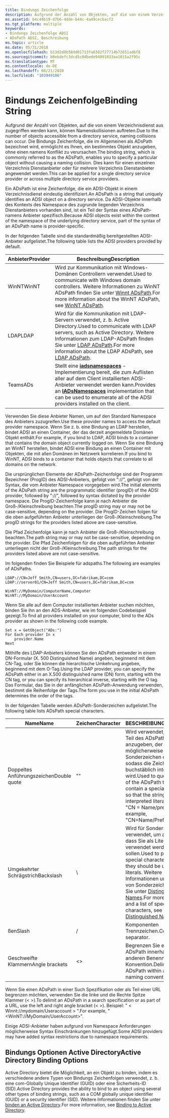 ```yaml
---
title: Bindungs Zeichenfolge
description: Aufgrund der Anzahl von Objekten, auf die von einem Verzeichnisdienst aus zugegriffen werden kann, können Namenskollisionen auftreten.
ms.assetid: b4c44b19-d7b6-4dde-b44c-4a49cecbacf2
ms.tgt_platform: multiple
keywords:
- Bindungs Zeichenfolge ADSI
- ADsPath ADSI, Beschreibung
ms.topic: article
ms.date: 05/31/2018
ms.openlocfilehash: b13d2d8b58dd01713fa6382f27714b72651ad6f8
ms.sourcegitcommit: b0ebdefc3dcd5c04bede94091833aa1015a2f95c
ms.translationtype: MT
ms.contentlocale: de-DE
ms.lasthandoff: 08/21/2020
ms.locfileid: "103949106"
---
```

# <a name="binding-string"></a><span data-ttu-id="d5a9b-105">Bindungs Zeichenfolge</span><span class="sxs-lookup"><span data-stu-id="d5a9b-105">Binding String</span></span>

<span data-ttu-id="d5a9b-106">Aufgrund der Anzahl von Objekten, auf die von einem Verzeichnisdienst aus zugegriffen werden kann, können Namenskollisionen auftreten.</span><span class="sxs-lookup"><span data-stu-id="d5a9b-106">Due to the number of objects accessible from a directory service, naming collisions can occur.</span></span> <span data-ttu-id="d5a9b-107">Die Bindungs Zeichenfolge, die im Allgemeinen als ADsPath bezeichnet wird, ermöglicht es Ihnen, ein bestimmtes Objekt anzugeben, ohne einen namens Konflikt zu verursachen.</span><span class="sxs-lookup"><span data-stu-id="d5a9b-107">The binding string, which is commonly referred to as the ADsPath, enables you to specify a particular object without causing a naming collision.</span></span> <span data-ttu-id="d5a9b-108">Dies kann für einen einzelnen Verzeichnis Dienstanbieter oder für mehrere Verzeichnis Dienstanbieter angewendet werden.</span><span class="sxs-lookup"><span data-stu-id="d5a9b-108">This can be applied for a single directory service provider or across multiple directory service providers.</span></span>

<span data-ttu-id="d5a9b-109">Ein ADsPath ist eine Zeichenfolge, die ein ADSI-Objekt in einem Verzeichnisdienst eindeutig identifiziert.</span><span class="sxs-lookup"><span data-stu-id="d5a9b-109">An ADsPath is a string that uniquely identifies an ADSI object on a directory service.</span></span> <span data-ttu-id="d5a9b-110">Da ADSI-Objekte innerhalb des Kontexts des Namespace des zugrunde liegenden Verzeichnis Dienstanbieters vorhanden sind, ist ein Teil der Syntax eines ADsPath-namens Anbieter spezifisch.</span><span class="sxs-lookup"><span data-stu-id="d5a9b-110">Because ADSI objects exist within the context of the namespace of the underlying directory service, part of the syntax of an ADsPath name is provider-specific.</span></span>

<span data-ttu-id="d5a9b-111">In der folgenden Tabelle sind die standardmäßig bereitgestellten ADSI-Anbieter aufgelistet.</span><span class="sxs-lookup"><span data-stu-id="d5a9b-111">The following table lists the ADSI providers provided by default.</span></span>



| <span data-ttu-id="d5a9b-112">Anbieter</span><span class="sxs-lookup"><span data-stu-id="d5a9b-112">Provider</span></span>         | <span data-ttu-id="d5a9b-113">Beschreibung</span><span class="sxs-lookup"><span data-stu-id="d5a9b-113">Description</span></span>                                                                                                                                                     |
|------------------|-----------------------------------------------------------------------------------------------------------------------------------------------------------------|
| <span data-ttu-id="d5a9b-114">WinNT</span><span class="sxs-lookup"><span data-stu-id="d5a9b-114">WinNT</span></span><br/> | <span data-ttu-id="d5a9b-115">Wird zur Kommunikation mit Windows-Domänen Controllern verwendet.</span><span class="sxs-lookup"><span data-stu-id="d5a9b-115">Used to communicate with Windows domain controllers.</span></span> <span data-ttu-id="d5a9b-116">Weitere Informationen zu WinNT ADsPath finden Sie unter [Winnt ADsPath](winnt-adspath.md).</span><span class="sxs-lookup"><span data-stu-id="d5a9b-116">For more information about the WinNT ADsPath, see [WinNT ADsPath](winnt-adspath.md).</span></span><br/>           |
| <span data-ttu-id="d5a9b-117">LDAP</span><span class="sxs-lookup"><span data-stu-id="d5a9b-117">LDAP</span></span><br/>  | <span data-ttu-id="d5a9b-118">Wird für die Kommunikation mit LDAP-Servern verwendet, z. b. Active Directory.</span><span class="sxs-lookup"><span data-stu-id="d5a9b-118">Used to communicate with LDAP servers, such as Active Directory.</span></span> <span data-ttu-id="d5a9b-119">Weitere Informationen zum LDAP-ADsPath finden Sie unter [LDAP ADsPath](ldap-adspath.md).</span><span class="sxs-lookup"><span data-stu-id="d5a9b-119">For more information about the LDAP ADsPath, see [LDAP ADsPath](ldap-adspath.md).</span></span><br/>  |
| <span data-ttu-id="d5a9b-120">Teams</span><span class="sxs-lookup"><span data-stu-id="d5a9b-120">ADs</span></span><br/>   | <span data-ttu-id="d5a9b-121">Stellt eine [**iadsnamespaces**](/windows/desktop/api/Iads/nn-iads-iadsnamespaces) -Implementierung bereit, die zum Auflisten aller auf dem Client installierten ADSI-Anbieter verwendet werden kann.</span><span class="sxs-lookup"><span data-stu-id="d5a9b-121">Provides an [**IADsNamespaces**](/windows/desktop/api/Iads/nn-iads-iadsnamespaces) implementation that can be used to enumerate all of the ADSI providers installed on the client.</span></span><br/> |



 

<span data-ttu-id="d5a9b-122">Verwenden Sie diese Anbieter Namen, um auf den Standard Namespace des Anbieters zuzugreifen.</span><span class="sxs-lookup"><span data-stu-id="d5a9b-122">Use these provider names to access the default provider namespace.</span></span> <span data-ttu-id="d5a9b-123">Wenn Sie z. b. eine Bindung an LDAP herstellen, bindet ADSI an einen Container, der das derzeit angemeldete Domänen Objekt enthält.</span><span class="sxs-lookup"><span data-stu-id="d5a9b-123">For example, if you bind to LDAP, ADSI binds to a container that contains the domain object currently logged on.</span></span> <span data-ttu-id="d5a9b-124">Wenn Sie eine Bindung an WinNT herstellen, bindet ADSI eine Bindung an einen Container mit Objekten, die mit allen Domänen im Netzwerk korrelieren.</span><span class="sxs-lookup"><span data-stu-id="d5a9b-124">If you bind to WinNT, ADSI binds to a container that holds objects that correlate to all domains on the network.</span></span>

<span data-ttu-id="d5a9b-125">Die ursprünglichen Elemente der ADsPath-Zeichenfolge sind der Programm Bezeichner (ProgID) des ADSI-Anbieters, gefolgt von "://", gefolgt von der Syntax, die vom Anbieter Namespace vorgegeben wird.</span><span class="sxs-lookup"><span data-stu-id="d5a9b-125">The initial elements of the ADsPath string are the programmatic identifier (progID) of the ADSI provider, followed by "://", followed by syntax dictated by the provider namespace.</span></span> <span data-ttu-id="d5a9b-126">Die ProgID-Zeichenfolge kann je nach Anbieter die Groß-/Kleinschreibung beachten.</span><span class="sxs-lookup"><span data-stu-id="d5a9b-126">The progID string may or may not be case-sensitive, depending on the provider.</span></span> <span data-ttu-id="d5a9b-127">Die ProgID-Zeichen folgen für die oben aufgeführten Anbieter unterliegen der Groß-/Kleinschreibung.</span><span class="sxs-lookup"><span data-stu-id="d5a9b-127">The progID strings for the providers listed above are case-sensitive.</span></span>

<span data-ttu-id="d5a9b-128">Die Pfad Zeichenfolge kann je nach Anbieter die Groß-/Kleinschreibung beachten.</span><span class="sxs-lookup"><span data-stu-id="d5a9b-128">The path string may or may not be case-sensitive, depending on the provider.</span></span> <span data-ttu-id="d5a9b-129">Die Pfad Zeichenfolgen für die oben aufgeführten Anbieter unterliegen nicht der Groß-/Kleinschreibung.</span><span class="sxs-lookup"><span data-stu-id="d5a9b-129">The path strings for the providers listed above are not case-sensitive.</span></span>

<span data-ttu-id="d5a9b-130">Im folgenden finden Sie Beispiele für adspaths.</span><span class="sxs-lookup"><span data-stu-id="d5a9b-130">The following are examples of ADsPaths.</span></span>

``` syntax
LDAP://CN=Jeff Smith,CN=users,DC=fabrikam,DC=com
LDAP://server01/CN=Jeff Smith,CN=users,DC=fabrikam,DC=com
 
WinNT://MyDomain/ComputerName,Computer
WinNT://MyDomain/UserAccount
```

<span data-ttu-id="d5a9b-131">Wenn Sie alle auf dem Computer installierten Anbieter suchen möchten, binden Sie ihn an den ADS-Anbieter, wie im folgenden Codebeispiel gezeigt.</span><span class="sxs-lookup"><span data-stu-id="d5a9b-131">To find all providers installed on your computer, bind to the ADs provider as shown in the following code example.</span></span>


```VB
Set x = GetObject("ADs:")
For Each provider In x
    provider.Name
Next
```



<span data-ttu-id="d5a9b-132">Mithilfe des LDAP-Anbieters können Sie den ADsPath entweder in einem DN-Formular (X. 500 Distinguished Name) angeben, beginnend mit dem CN-Tag, oder Sie können die hierarchische Umkehrung angeben, beginnend mit dem O-Tag.</span><span class="sxs-lookup"><span data-stu-id="d5a9b-132">Using the LDAP provider, you can specify the ADsPath either in an X.500 distinguished name (DN) form, starting with the CN tag, or you can specify its hierarchical inverse, starting with the O tag.</span></span> <span data-ttu-id="d5a9b-133">Das Formular, das Sie in der anfänglichen ADsPath-Anwendung verwenden, bestimmt die Reihenfolge der Tags.</span><span class="sxs-lookup"><span data-stu-id="d5a9b-133">The form you use in the initial ADsPath determines the order of the tags.</span></span>

<span data-ttu-id="d5a9b-134">In der folgenden Tabelle werden ADsPath-Sonderzeichen aufgelistet.</span><span class="sxs-lookup"><span data-stu-id="d5a9b-134">The following table lists ADsPath special characters.</span></span>



| <span data-ttu-id="d5a9b-135">Name</span><span class="sxs-lookup"><span data-stu-id="d5a9b-135">Name</span></span>                      | <span data-ttu-id="d5a9b-136">Zeichen</span><span class="sxs-lookup"><span data-stu-id="d5a9b-136">Character</span></span>           | <span data-ttu-id="d5a9b-137">BESCHREIBUNG</span><span class="sxs-lookup"><span data-stu-id="d5a9b-137">Description</span></span>                                                                                                                                                                                           |
|---------------------------|---------------------|-------------------------------------------------------------------------------------------------------------------------------------------------------------------------------------------------------|
| <span data-ttu-id="d5a9b-138">Doppeltes Anführungszeichen</span><span class="sxs-lookup"><span data-stu-id="d5a9b-138">Double quote</span></span><br/>   | <span data-ttu-id="d5a9b-139">"</span><span class="sxs-lookup"><span data-stu-id="d5a9b-139">"</span></span><br/>        | <span data-ttu-id="d5a9b-140">Wird verwendet, um einen Teil des ADsPath anzugeben, der möglicherweise ein Sonderzeichen enthält, sodass die Zeichenfolge buchstäblich interpretiert wird.</span><span class="sxs-lookup"><span data-stu-id="d5a9b-140">Used to quote any part of the ADsPath that may contain a special character so that the string is interpreted literally.</span></span> <span data-ttu-id="d5a9b-141">Beispiel: "CN = Name/prefix".</span><span class="sxs-lookup"><span data-stu-id="d5a9b-141">For example, "CN=Name/Prefix".</span></span><br/>                                     |
| <span data-ttu-id="d5a9b-142">Umgekehrter Schrägstrich</span><span class="sxs-lookup"><span data-stu-id="d5a9b-142">Backslash</span></span><br/>      | \\<br/>       | <span data-ttu-id="d5a9b-143">Wird für Sonderzeichen verwendet, um anzugeben, dass Sie als Literale verwendet werden sollen.</span><span class="sxs-lookup"><span data-stu-id="d5a9b-143">Used to precede special characters to signify they should be used as literals.</span></span> <span data-ttu-id="d5a9b-144">Weitere Informationen und eine Liste von Sonderzeichen finden Sie unter [Distinguished Names](/previous-versions/windows/desktop/ldap/distinguished-names).</span><span class="sxs-lookup"><span data-stu-id="d5a9b-144">For more information and a list of special characters, see [Distinguished Names](/previous-versions/windows/desktop/ldap/distinguished-names).</span></span><br/> |
| <span data-ttu-id="d5a9b-145">ßen</span><span class="sxs-lookup"><span data-stu-id="d5a9b-145">Slash</span></span><br/>          | /<br/>        | <span data-ttu-id="d5a9b-146">Komponenten Trennzeichen.</span><span class="sxs-lookup"><span data-stu-id="d5a9b-146">Component separator.</span></span><br/>                                                                                                                                                                       |
| <span data-ttu-id="d5a9b-147">Geschweifte Klammern</span><span class="sxs-lookup"><span data-stu-id="d5a9b-147">Angle brackets</span></span><br/> | <><br/> | <span data-ttu-id="d5a9b-148">Begrenzen Sie einen ADsPath innerhalb einer anderen Benennungs Konvention.</span><span class="sxs-lookup"><span data-stu-id="d5a9b-148">Delimit an ADsPath within another naming convention.</span></span><br/>                                                                                                                                       |



 

<span data-ttu-id="d5a9b-149">Wenn Sie einen ADsPath in einer Such Spezifikation oder als Teil einer URL begrenzen möchten, verwenden Sie die linke und die Rechte Spitze Klammer (< >).</span><span class="sxs-lookup"><span data-stu-id="d5a9b-149">To delimit an ADsPath in a search specification or as part of a URL, use the left and right angle bracket (< >).</span></span> <span data-ttu-id="d5a9b-150">Beispiel: " &lt; Winnt://mydomain/Useraccount &gt; ".</span><span class="sxs-lookup"><span data-stu-id="d5a9b-150">For example, "&lt;WinNT://MyDomain/UserAccount&gt;".</span></span>

<span data-ttu-id="d5a9b-151">Einige ADSI-Anbieter haben aufgrund von Namespace Anforderungen möglicherweise Syntax Einschränkungen hinzugefügt.</span><span class="sxs-lookup"><span data-stu-id="d5a9b-151">Some ADSI providers may have added syntax restrictions due to namespace requirements.</span></span>

## <a name="active-directory-binding-options"></a><span data-ttu-id="d5a9b-152">Bindungs Optionen Active Directory</span><span class="sxs-lookup"><span data-stu-id="d5a9b-152">Active Directory Binding Options</span></span>

<span data-ttu-id="d5a9b-153">Active Directory bietet die Möglichkeit, an ein Objekt zu binden, indem es verschiedene andere Typen von Bindungs Zeichenfolgen verwendet, z. b. eine com-Globally Unique Identifier (GUID) oder eine Sicherheits-ID (SID).</span><span class="sxs-lookup"><span data-stu-id="d5a9b-153">Active Directory provides the ability to bind to an object using several other types of binding strings, such as a COM globally unique identifier (GUID) or a security identifier (SID).</span></span> <span data-ttu-id="d5a9b-154">Weitere Informationen finden Sie unter [binden an Active Directory](/windows/desktop/AD/binding-to-active-directory-domain-services).</span><span class="sxs-lookup"><span data-stu-id="d5a9b-154">For more information, see [Binding to Active Directory](/windows/desktop/AD/binding-to-active-directory-domain-services).</span></span>

 

